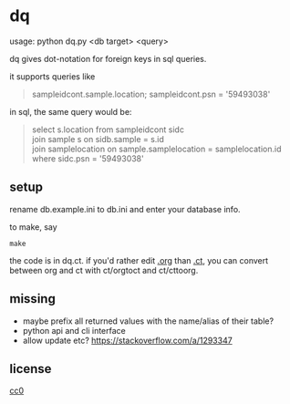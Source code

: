 # dq

usage: python dq.py \<db target\> \<query\>

dq gives dot-notation for foreign keys in sql queries.

it supports queries like

> sampleidcont.sample.location; sampleidcont.psn =
'59493038'

in sql, the same query would be:

> select s.location from sampleidcont sidc <br>
  join sample s on sidb.sample = s.id <br>
  join samplelocation on sample.samplelocation = samplelocation.id <br>
  where sidc.psn = '59493038'

## setup

rename db.example.ini to db.ini and enter your database info.

to make, say

```
make
```

the code is in dq.ct. if you'd rather edit
[.org](https://orgmode.org/manual/Working-with-Source-Code.html) than
[.ct](https://github.com/tnustrings/codetext), you can convert between
org and ct with ct/orgtoct and ct/cttoorg.

## missing

- maybe prefix all returned values with the name/alias of their table?
- python api and cli interface
- allow update etc? https://stackoverflow.com/a/1293347

## license

[cc0](https://creativecommons.org/publicdomain/zero/1.0/)